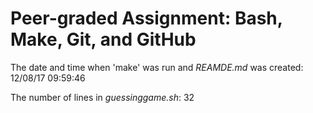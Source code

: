 # Peer-graded Assignment: Bash, Make, Git, and GitHub
The date and time when 'make' was run and *REAMDE.md* was created: 
12/08/17 09:59:46
  
The number of lines in *guessinggame.sh*:
      32
